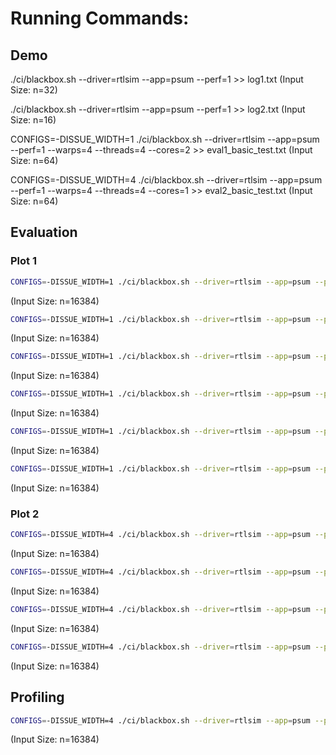 # Running Commands:

## Demo

./ci/blackbox.sh --driver=rtlsim --app=psum --perf=1 >> log1.txt
(Input Size: n=32)

./ci/blackbox.sh --driver=rtlsim --app=psum --perf=1 >> log2.txt
(Input Size: n=16)

CONFIGS=-DISSUE_WIDTH=1 ./ci/blackbox.sh --driver=rtlsim --app=psum --perf=1 --warps=4 --threads=4 --cores=2 >> eval1_basic_test.txt
(Input Size: n=64)

CONFIGS=-DISSUE_WIDTH=4 ./ci/blackbox.sh --driver=rtlsim --app=psum --perf=1 --warps=4 --threads=4 --cores=1 >> eval2_basic_test.txt
(Input Size: n=64)

## Evaluation

### Plot 1

```bash 
CONFIGS=-DISSUE_WIDTH=1 ./ci/blackbox.sh --driver=rtlsim --app=psum --perf=1 --warps=4 --threads=4 --cores=1 >> cores_1.txt
```
(Input Size: n=16384)
```bash 
CONFIGS=-DISSUE_WIDTH=1 ./ci/blackbox.sh --driver=rtlsim --app=psum --perf=1 --warps=4 --threads=4 --cores=2 >> cores_2.txt
```
(Input Size: n=16384)
```bash 
CONFIGS=-DISSUE_WIDTH=1 ./ci/blackbox.sh --driver=rtlsim --app=psum --perf=1 --warps=4 --threads=4 --cores=4 >> cores_4.txt
```
(Input Size: n=16384)
```bash 
CONFIGS=-DISSUE_WIDTH=1 ./ci/blackbox.sh --driver=rtlsim --app=psum --perf=1 --warps=4 --threads=4 --cores=8 >> cores_8.txt
```
(Input Size: n=16384)
```bash 
CONFIGS=-DISSUE_WIDTH=1 ./ci/blackbox.sh --driver=rtlsim --app=psum --perf=1 --warps=4 --threads=4 --cores=16 >> cores_16.txt
```
(Input Size: n=16384)
```bash 
CONFIGS=-DISSUE_WIDTH=1 ./ci/blackbox.sh --driver=rtlsim --app=psum --perf=1 --warps=4 --threads=4 --cores=16 >> cores_16.txt
```
(Input Size: n=16384)

### Plot 2
```bash 
CONFIGS=-DISSUE_WIDTH=4 ./ci/blackbox.sh --driver=rtlsim --app=psum --perf=1 --warps=4 --threads=4 --cores=1 --rebuild=1 >> ../results/Evaluation/Plot2Results/4x4.txt
```
(Input Size: n=16384)
```bash 
CONFIGS=-DISSUE_WIDTH=4 ./ci/blackbox.sh --driver=rtlsim --app=psum --perf=1 --warps=8 --threads=8 --cores=1 --rebuild=1 >> ../results/Evaluation/Plot2Results/8x8.txt
```
(Input Size: n=16384)
```bash 
CONFIGS=-DISSUE_WIDTH=4 ./ci/blackbox.sh --driver=rtlsim --app=psum --perf=1 --warps=16 --threads=16 --cores=1 --rebuild=1 >> ../results/Evaluation/Plot2Results/16x16.txt
```
(Input Size: n=16384)
```bash 
CONFIGS=-DISSUE_WIDTH=4 ./ci/blackbox.sh --driver=rtlsim --app=psum --perf=1 --warps=32 --threads=32 --cores=1 --rebuild=1 >> ../results/Evaluation/Plot2Results/32x32.txt
```
(Input Size: n=16384)

## Profiling
```bash 
CONFIGS=-DISSUE_WIDTH=4 ./ci/blackbox.sh --driver=rtlsim --app=psum --perf=1 --warps=4 --threads=4 --cores=1 --rebuild=1 >> ../results/Profiling/4x4.txt
```
(Input Size: n=16384)
